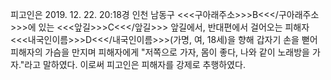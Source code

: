 피고인은 2019. 12. 22. 20:18경 인천 남동구 <<<구아래주소>>>B<<</구아래주소>>>에 있는 <<<앞길>>>C<<</앞길>>> 앞길에서, 반대편에서 걸어오는 피해자 <<<내국인이름>>>D<<</내국인이름>>>(가명, 여, 18세)을 향해 갑자기 손을 뻗어 피해자의 가슴을 만지며 피해자에게 "저쪽으로 가자, 몸이 좋다, 나와 같이 노래방을 가자."라고 말하였다.
이로써 피고인은 피해자를 강제로 추행하였다.